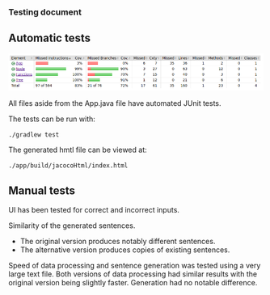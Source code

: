 ### Testing document

## Automatic tests

![](/docs/images/jacoco.png)

All files aside from the App.java file have automated JUnit tests.

The tests can be run with:

    ./gradlew test

The generated hmtl file can be viewed at:

    ./app/build/jacocoHtml/index.html

## Manual tests

UI has been tested for correct and incorrect inputs.

Similarity of the generated sentences.
* The original version produces notably different sentences.
* The alternative version produces copies of existing sentences.

Speed of data processing and sentence generation was tested using a very large text file. Both versions of data processing had similar results with the original version being slightly faster. Generation had no notable difference.